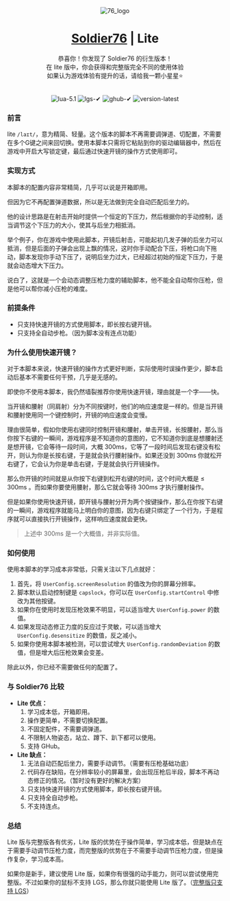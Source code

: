 <div align="center">
  <img src="./static/img/76_logo.png" alt="76_logo">
</div>
<h1 align="center">
  <a href="./README.md">Soldier76</a> | Lite
</h1>
<div align="center">恭喜你！你发现了 Soldier76 的衍生版本！</div>
<div align="center">在 lite 版中，你会获得和完整版完全不同的使用体验</div>
<div align="center">如果认为游戏体验有提升的话，请给我一颗小星星⭐</div>
<br>
<p align="center">
  <img src="https://img.shields.io/badge/lua-5.1-00007F.svg?style=flat-square&logo" alt="lua-5.1">
  <!-- <img src="https://img.shields.io/badge/logitech-✔-A7F079.svg?style=flat-square&logo" alt="logitech-✔"> -->
  <img src="https://img.shields.io/badge/lgs-✔-A7F079.svg?style=flat-square&logo" alt="lgs-✔">
  <img src="https://img.shields.io/badge/ghub-✔-00B8FC.svg?style=flat-square&logo" alt="ghub-✔">
  <img src="https://img.shields.io/badge/version-latest-29D1E3.svg?style=flat-square&logo" alt="version-latest">
</p>

### 前言
lite ```/laɪt/```，意为精简、轻量。这个版本的脚本不再需要调弹道、切配置，不需要在多个G键之间来回切换。使用本脚本只需将它粘贴到你的驱动编辑器中，然后在游戏中开启大写锁定键，最后通过快速开镜的操作方式使用即可。

### 实现方式
本脚本的配置内容非常精简，几乎可以说是开箱即用。

但因为它不再配置弹道数据，所以是无法做到完全自动匹配后坐力的。

他的设计思路是在射击开始时提供一个恒定的下压力，然后根据你的手动控制，适当调节这个下压力的大小，使其与后坐力相抵消。

举个例子，你在游戏中使用此脚本，开镜后射击，可能起初几发子弹的后坐力可以抵消，但是后面的子弹会出现上飘的情况，这时你手动配合下压，将枪口向下拖动，脚本发现你手动下压了，说明后坐力过大，已经超过初始的恒定下压力，于是就会动态增大下压力。

说白了，这就是一个会动态调整压枪力度的辅助脚本，他不能全自动帮你压枪，但是他可以帮你减小压枪的难度。

### 前提条件
* 只支持快速开镜的方式使用脚本，即长按右键开镜。
* 只支持全自动步枪。（因为脚本没有连点功能）

### 为什么使用快速开镜？
对于本脚本来说，快速开镜的操作方式更好判断，实际使用时误操作更少，脚本启动后基本不需要任何干预，几乎是无感的。

即使你不使用本脚本，我仍然墙裂推荐你使用快速开镜，理由就是一个字——快。

当开镜和腰射（同肩射）分为不同按键时，他们的响应速度是一样的。但是当开镜和腰射使用同一个键控制时，开镜的响应速度会变慢。

理由很简单，假如你使用右键同时控制开镜和腰射，单击开镜，长按腰射，那么当你按下右键的一瞬间，游戏程序是不知道你的意图的，它不知道你到底是想腰射还是想开镜，它会等待一段时间，大概 300ms，它等了一段时间后发现右键没有松开，则认为你是长按右键，于是就会执行腰射操作。如果还没到 300ms 你就松开右键了，它会认为你是单击右键，于是就会执行开镜操作。

那么你开镜的时间就是从你按下右键到松开右键的时间，这个时间大概是 ≤ 300ms 。而如果你要使用腰射，那么它就会等待 300ms 才执行腰射操作。

但是如果你使用快速开镜，即开镜与腰射分开为两个按键操作，那么在你按下右键的一瞬间，游戏程序就能马上明白你的意图，因为右键只绑定了一个行为，于是程序就可以直接执行开镜操作，这样响应速度就会更快。

> 上述中 300ms 是一个大概值，并非实际值。

### 如何使用
使用本脚本的学习成本非常低，只需关注以下几点就好：

1. 首先，将 ```UserConfig.screenResolution``` 的值改为你的屏幕分辨率。
2. 脚本默认启动控制键是 ```capslock```，你可以在 ```UserConfig.startControl``` 中修改为其他按键。
3. 如果你在使用时发现压枪效果不明显，可以适当增大 ```UserConfig.power``` 的数值。
4. 如果发现动态修正力度的反应过于灵敏，可以适当增大 ```UserConfig.desensitize``` 的数值，反之减小。
5. 如果你使用本脚本被检测，可以尝试增大 ```UserConfig.randomDeviation``` 的数值，但是增大后压枪效果会变差。

除此以外，你已经不需要做任何的配置了。

### 与 Soldier76 比较
* **Lite 优点：**
    1. 学习成本低，开箱即用。
    2. 操作更简单，不需要切换配置。
    3. 不固定配件，不需要调弹道。
    4. 不限制人物姿态，站立、蹲下、趴下都可以使用。
    5. 支持 GHub。
* **Lite 缺点：**
    1. 无法自动匹配后坐力，需要手动调节。（需要有压枪基础功底）
    2. 代码存在缺陷，在分辨率较小的屏幕里，会出现压枪后半段，脚本不再动态修正的情况。（暂时没有更好的解决方案）
    3. 只支持快速开镜的方式使用脚本，即长按右键开镜。
    4. 只支持全自动步枪。
    5. 不支持连点。

### 总结
Lite 版与完整版各有优劣，Lite 版的优势在于操作简单，学习成本低，但是缺点在于需要手动调节压枪力度，而完整版的优势在于不需要手动调节压枪力度，但是操作复杂，学习成本高。

如果你是新手，建议使用 Lite 版，如果你有很强的动手能力，则可以尝试使用完整版。不过如果你的鼠标不支持 LGS，那么你就只能使用 Lite 版了。（[完整版只支持 LGS](https://github.com/kiccer/Soldier76/discussions/118)）
